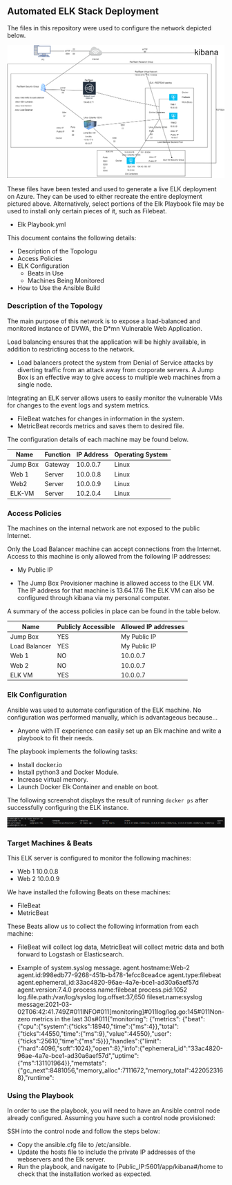 ## Automated ELK Stack Deployment

The files in this repository were used to configure the network depicted below.

![TODO: Update the path with the name of your diagram](Network-Diagram.png)

These files have been tested and used to generate a live ELK deployment on Azure. They can be used to either recreate the entire deployment pictured above. Alternatively, select portions of the Elk Playbook file may be used to install only certain pieces of it, such as Filebeat.

  - Elk Playbook.yml

This document contains the following details:
- Description of the Topologu
- Access Policies
- ELK Configuration
  - Beats in Use
  - Machines Being Monitored
- How to Use the Ansible Build


### Description of the Topology

The main purpose of this network is to expose a load-balanced and monitored instance of DVWA, the D*mn Vulnerable Web Application.

Load balancing ensures that the application will be highly available, in addition to restricting access to the network.
- Load balancers protect the system from Denial of Service attacks by diverting traffic from an attack away from corporate servers. A Jump Box is an effective way to give access to multiple web machines from a single node.

Integrating an ELK server allows users to easily monitor the vulnerable VMs for changes to the event logs and system metrics.
- FileBeat watches for  changes in information in the system. 
- MetricBeat records metrics and saves them to desired file.

The configuration details of each machine may be found below.


| Name     | Function | IP Address | Operating System |
|----------|----------|------------|------------------|
| Jump Box | Gateway  | 10.0.0.7   | Linux            |
| Web 1    | Server   | 10.0.0.8   | Linux            |
| Web2     | Server   | 10.0.0.9   | Linux            |
| ELK-VM   | Server   | 10.2.0.4   | Linux            |

### Access Policies

The machines on the internal network are not exposed to the public Internet. 

Only the Load Balancer machine can accept connections from the Internet. Access to this machine is only allowed from the following IP addresses:
- My Public IP

- The Jump Box Provisioner machine is allowed access to the ELK VM. The IP address for that machine is 13.64.17.6 The ELK VM can also be configured through kibana via my personal computer. 

A summary of the access policies in place can be found in the table below.

| Name          | Publicly Accessible | Allowed IP addresses |
|---------------|---------------------|----------------------|
| Jump Box      | YES                 | My Public IP         |
| Load Balancer | YES                 | My Public IP         |
| Web 1         | NO                  | 10.0.0.7             |
| Web 2         | NO                  | 10.0.0.7             |
| ELK VM        | YES                 | 10.0.0.7             |

### Elk Configuration

Ansible was used to automate configuration of the ELK machine. No configuration was performed manually, which is advantageous because...
- Anyone with IT experience can easily set up an Elk machine and write a playbook to fit their needs.

The playbook implements the following tasks:
- Install docker.io 
- Install python3 and Docker Module.
- Increase virtual memory. 
- Launch Docker Elk Container and enable on boot.

The following screenshot displays the result of running `docker ps` after successfully configuring the ELK instance.

![TODO: Update the path with the name of your screenshot of docker ps output](Images/DOCKERPS.png)

### Target Machines & Beats
This ELK server is configured to monitor the following machines:
- Web 1 10.0.0.8 
- Web 2 10.0.0.9 

We have installed the following Beats on these machines:
- FileBeat 
- MetricBeat

These Beats allow us to collect the following information from each machine:

- FileBeat will collect log data, MetricBeat will collect metric data and both forward to Logstash or Elasticsearch. 

- Example of system.syslog message.
  agent.hostname:Web-2 agent.id:998edb77-9268-451b-b478-1efcc8cea4ce agent.type:filebeat agent.ephemeral_id:33ac4820-96ae-4a7e-bce1-ad30a6aef57d agent.version:7.4.0 process.name:filebeat process.pid:1052 log.file.path:/var/log/syslog log.offset:37,650 fileset.name:syslog message:2021-03-02T06:42:41.749Z#011INFO#011[monitoring]#011log/log.go:145#011Non-zero metrics in the last 30s#011{"monitoring": {"metrics": {"beat":{"cpu":{"system":{"ticks":18940,"time":{"ms":4}},"total":{"ticks":44550,"time":{"ms":9},"value":44550},"user":{"ticks":25610,"time":{"ms":5}}},"handles":{"limit":{"hard":4096,"soft":1024},"open":8},"info":{"ephemeral_id":"33ac4820-96ae-4a7e-bce1-ad30a6aef57d","uptime":{"ms":131101964}},"memstats":{"gc_next":8481056,"memory_alloc":7111672,"memory_total":4220523168},"runtime": 

### Using the Playbook
In order to use the playbook, you will need to have an Ansible control node already configured. Assuming you have such a control node provisioned: 

SSH into the control node and follow the steps below:

- Copy the ansible.cfg file to /etc/ansible.
- Update the hosts file to include the private IP addresses of the webservers and the Elk server.
- Run the playbook, and navigate to (Public_IP:5601/app/kibana#/home to check that the installation worked as expected.



